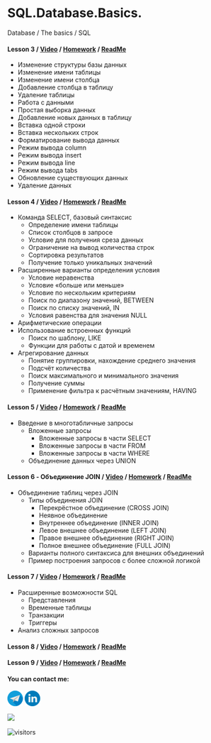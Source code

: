 # SQL.Database.Basics.
Database / The basics / SQL

#### Lesson 3 / [Video]() / [Homework](https://github.com/Mybono/SQL.Database.Basics./blob/main/lesson3.md) / [ReadMe](https://docs.google.com/document/d/1BzlsgcwrzI0epqYkaQXpmpyNwBDy_a-kGU5MHKUm64s/edit#)
  + Изменение структуры базы данных 
  + Изменение имени таблицы
  + Изменение имени столбца
  + Добавление столбца в таблицу
  + Удаление таблицы
  + Работа с данными
  + Простая выборка данных
  + Добавление новых данных в таблицу
  + Вставка одной строки
  + Вставка нескольких строк
  + Форматирование вывода данных
  + Режим вывода column
  + Режим вывода insert
  + Режим вывода line
  + Режим вывода tabs
  + Обновление существующих данных
  + Удаление данных
#### Lesson 4 / [Video]() / [Homework](https://github.com/Mybono/SQL.Database.Basics./blob/main/lesson4.md) / [ReadMe](https://docs.google.com/document/d/1BzlsgcwrzI0epqYkaQXpmpyNwBDy_a-kGU5MHKUm64s/edit#)
- Команда SELECT, базовый синтаксис
  + Определение имени таблицы
  + Список столбцов в запросе
  + Условие для получения среза данных
  + Ограничение на вывод количества строк
  + Сортировка результатов
  + Получение только уникальных значений
- Расширенные варианты определения условия
  - Условие неравенства
  - Условие «больше или меньше»
  - Условие по нескольким критериям
  - Поиск по диапазону значений, BETWEEN
  - Поиск по списку значений, IN
  - Условия равенства для значения NULL
- Арифметические операции
- Использование встроенных функций
  - Поиск по шаблону, LIKE
  - Функции для работы с датой и временем
- Агрегирование данных
  - Понятие группировки, нахождение среднего значения
  - Подсчёт количества
  - Поиск максимального и минимального значения
  - Получение суммы
  - Применение фильтра к расчётным значениям, HAVING

#### Lesson 5 / [Video]() / [Homework](https://github.com/Mybono/SQL.Database.Basics./blob/main/lesson5.md) / [ReadMe](https://docs.google.com/document/d/1BzlsgcwrzI0epqYkaQXpmpyNwBDy_a-kGU5MHKUm64s/edit#)
- Введение в многотабличные запросы
  - Вложенные запросы
    - Вложенные запросы в части SELECT
    - Вложенные запросы в части FROM
    - Вложенные запросы в части WHERE
  - Объединение данных через UNION
#### Lesson 6 - Объединение JOIN / [Video](https://youtu.be/fsEur5eIGN4) / [Homework](https://github.com/Mybono/SQL.Database.Basics./blob/main/lesson6.md) / [ReadMe](https://docs.google.com/document/d/1R5iV11UctEf_cthAd4lJPcDtelGjVlCTbtbyf6r0nQk/edit#heading=h.gjdgxs)
- Объединение таблиц через JOIN
  - Типы объединения JOIN
    - Перекрёстное объединение (CROSS JOIN)
    - Неявное объединение
    - Внутреннее объединение (INNER JOIN)
    - Левое внешнее объединение (LEFT JOIN)
    - Правое внешнее объединение (RIGHT JOIN)
    - Полное внешнее объединение (FULL JOIN)
  - Варианты полного синтаксиса для внешних объединений
  - Пример построения запросов с более сложной логикой
#### Lesson 7 / [Video]() / [Homework]() / [ReadMe](https://docs.google.com/document/d/1BzlsgcwrzI0epqYkaQXpmpyNwBDy_a-kGU5MHKUm64s/edit#)
- Расширенные возможности SQL
  - Представления
  - Временные таблицы
  - Транзакции
  - Триггеры
- Анализ сложных запросов
#### Lesson 8 / [Video]() / [Homework]() / [ReadMe](https://docs.google.com/document/d/1BzlsgcwrzI0epqYkaQXpmpyNwBDy_a-kGU5MHKUm64s/edit#)
#### Lesson 9 / [Video]() / [Homework]() / [ReadMe](https://docs.google.com/document/d/1BzlsgcwrzI0epqYkaQXpmpyNwBDy_a-kGU5MHKUm64s/edit#)



#### You can contact me:
[![telegram][logotelegram]][telegram]
[![linkedin][logolinkedin]][linkedin]

![]( "wp")

![visitors](https://visitor-badge.glitch.me/badge?page_id=https://github.com/Mybono/SQL.Database.Basics)


[telegram]: https://t.me/def4get
[logotelegram]: https://github.com/Mybono/Mybono/blob/main/assets/telegran%2035%20px.png
[linkedin]: http://linkedin.com/def-say-hello
[logolinkedin]: https://github.com/Mybono/Mybono/blob/main/assets/linedin%2035px.png
[linkedin]: https://github.com/Mybono/Mybono/blob/main/assets/linkedin.png
